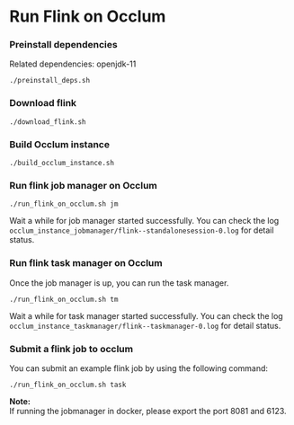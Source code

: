 # Run Flink on Occlum

### Preinstall dependencies
Related dependencies: openjdk-11
```
./preinstall_deps.sh
```

### Download flink
```
./download_flink.sh
```

### Build Occlum instance
```
./build_occlum_instance.sh
```

### Run flink job manager on Occlum
```
./run_flink_on_occlum.sh jm
```

Wait a while for job manager started successfully. You can check the log `occlum_instance_jobmanager/flink--standalonesession-0.log` for detail status.

### Run flink task manager on Occlum

Once the job manager is up, you can run the task manager.
```
./run_flink_on_occlum.sh tm
```

Wait a while for task manager started successfully. You can check the log `occlum_instance_taskmanager/flink--taskmanager-0.log` for detail status.

### Submit a flink job to occlum

You can submit an example flink job by using the following command:
```
./run_flink_on_occlum.sh task
```

**Note:**  
If running the jobmanager in docker, please export the port 8081 and 6123.
